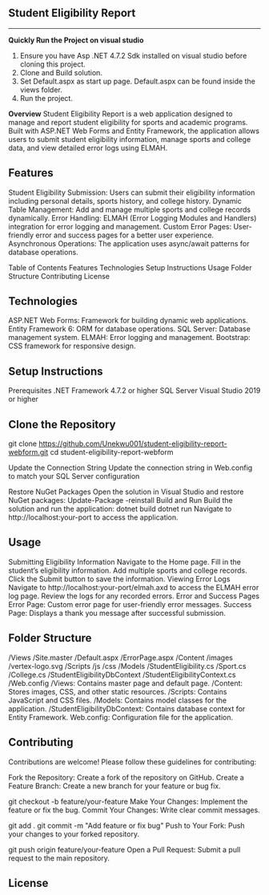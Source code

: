 Student Eligibility Report
-------------------------------
-------------------------------
**Quickly Run the Project on visual studio**
1. Ensure you have Asp .NET 4.7.2 Sdk installed on visual studio before cloning this project.
2. Clone and Build solution.
3. Set Default.aspx as start up page. Default.aspx can be found inside the views folder.
4. Run the project.

**Overview**
Student Eligibility Report is a web application designed to manage and report student eligibility for sports and academic programs. Built with ASP.NET Web Forms and Entity Framework, the application allows users to submit student eligibility information, manage sports and college data, and view detailed error logs using ELMAH.

Features
---------
Student Eligibility Submission: Users can submit their eligibility information including personal details, sports history, and college history.
Dynamic Table Management: Add and manage multiple sports and college records dynamically.
Error Handling: ELMAH (Error Logging Modules and Handlers) integration for error logging and management.
Custom Error Pages: User-friendly error and success pages for a better user experience.
Asynchronous Operations: The application uses async/await patterns for database operations.

Table of Contents
Features
Technologies
Setup Instructions
Usage
Folder Structure
Contributing
License

Technologies
-------------
ASP.NET Web Forms: Framework for building dynamic web applications.
Entity Framework 6: ORM for database operations.
SQL Server: Database management system.
ELMAH: Error logging and management.
Bootstrap: CSS framework for responsive design.


Setup Instructions
-------------------
Prerequisites
.NET Framework 4.7.2 or higher
SQL Server
Visual Studio 2019 or higher

Clone the Repository
-------------------
git clone https://github.com/Unekwu001/student-eligibility-report-webform.git
cd student-eligibility-report-webform

Update the Connection String
Update the connection string in Web.config to match your SQL Server configuration
<connectionStrings>
    <add name="StudentEligibilityContext" connectionString="Data Source=(local);Initial Catalog=StudentEligibilityReportDb;Integrated Security=True;TrustServerCertificate=True;" providerName="System.Data.SqlClient" />
</connectionStrings>

Restore NuGet Packages
Open the solution in Visual Studio and restore NuGet packages:
Update-Package -reinstall
Build and Run
Build the solution and run the application:
dotnet build
dotnet run
Navigate to http://localhost:your-port to access the application.

Usage
-----------
Submitting Eligibility Information
Navigate to the Home page.
Fill in the student’s eligibility information.
Add multiple sports and college records.
Click the Submit button to save the information.
Viewing Error Logs
Navigate to http://localhost:your-port/elmah.axd to access the ELMAH error log page.
Review the logs for any recorded errors.
Error and Success Pages
Error Page: Custom error page for user-friendly error messages.
Success Page: Displays a thank you message after successful submission.


Folder Structure
--------------------
/Views
    /Site.master
    /Default.aspx
    /ErrorPage.aspx
/Content
    /images
        /vertex-logo.svg
/Scripts
    /js
    /css
/Models
    /StudentEligibility.cs
    /Sport.cs
    /College.cs
/StudentEligibilityDbContext
    /StudentEligibilityContext.cs
/Web.config
/Views: Contains master page and default page.
/Content: Stores images, CSS, and other static resources.
/Scripts: Contains JavaScript and CSS files.
/Models: Contains model classes for the application.
/StudentEligibilityDbContext: Contains database context for Entity Framework.
Web.config: Configuration file for the application.



Contributing
-----------------
Contributions are welcome! Please follow these guidelines for contributing:

Fork the Repository: Create a fork of the repository on GitHub.
Create a Feature Branch: Create a new branch for your feature or bug fix.

git checkout -b feature/your-feature
Make Your Changes: Implement the feature or fix the bug.
Commit Your Changes: Write clear commit messages.

git add .
git commit -m "Add feature or fix bug"
Push to Your Fork: Push your changes to your forked repository.

git push origin feature/your-feature
Open a Pull Request: Submit a pull request to the main repository.


License
----------

